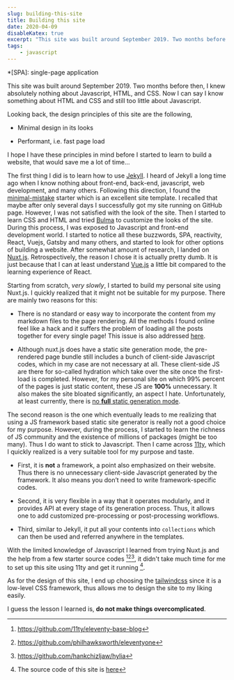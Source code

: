 ```yaml
---
slug: building-this-site
title: Building this site
date: 2020-04-09
disableKatex: true
excerpt: "This site was built around September 2019. Two months before then, I knew absolutely nothing about Javascript, HTML, and CSS. Now I can say I know something about HTML and CSS and still too little about Javascript."
tags:
    - javascript
---
```


*[SPA]: single-page application

This site was built around September 2019. Two months before then, I knew absolutely nothing about Javascript, HTML, and CSS. Now I can say I know something about HTML and CSS and still too little about Javascript.

Looking back, the design principles of this site are the following,

* Minimal design in its looks

* Performant, i.e. fast page load

I hope I have these principles in mind before I started to learn to build a website, that would save me a lot of time...

The first thing I did is to learn how to use [Jekyll](https://jekyllrb.com/). I heard of Jekyll a long time ago when I know nothing about front-end, back-end, javascript, web development, and many others. Following this direction, I found the [minimal-mistake](https://mmistakes.github.io/minimal-mistakes/) starter which is an excellent site template. I recalled that maybe after only several days I successfully got my site running on GitHub page. However, I was not satisfied with the look of the site. Then I started to learn CSS and HTML and tried [Bulma](https://bulma.io/) to customize the looks of the site. During this process, I was exposed to Javascript and front-end development world. I started to notice all these buzzwords, SPA, reactivity, React, Vuejs, Gatsby and many others, and started to look for other options of building a website. After somewhat amount of research, I landed on [Nuxt.js](https://nuxtjs.org/). Retrospectively, the reason I chose it is actually pretty dumb. It is just because that I can at least understand [Vue.js](https://vuejs.org/) a little bit compared to the learning experience of React.

Starting from scratch, *very slowly*, I started to build my personal site using Nuxt.js. I quickly realized that it might not be suitable for my purpose. There are mainly two reasons for this:

* There is no standard or easy way to incorporate the content from my markdown files to the page rendering. All the methods I found online feel like a hack and it suffers the problem of loading all the posts together for every single page! This issue is also addressed [here](https://suxin.space/notes/nuxt-bloated-markdown-blogs/).

* Although nuxt.js does have a static site generation mode, the pre-rendered page bundle still includes a bunch of client-side Javascript codes, which in my case are not necessary at all. These client-side JS are there for so-called hydration which take over the site once the first-load is completed. However, for my personal site on which 99% percent of the pages is just static content, these JS are **100%** unnecessary. It also makes the site bloated significantly, an aspect I hate. Unfortunately, at least currently, there is [no **full** static generation mode](https://github.com/nuxt/rfcs/issues/22#issuecomment-563274603).

The second reason is the one which eventually leads to me realizing that using a JS framework based static site generator is really not a good choice for my purpose. However, during the process, I started to learn the richness of JS community and the existence of millions of packages (might be too many). Thus I do want to stick to Javascript. Then I came across [11ty](https://www.11ty.dev/), which I quickly realized is a very suitable tool for my purpose and taste.

* First, it is **not** a framework, a point also emphasized on their website. Thus there is no unnecessary client-side Javascript generated by the framework. It also means you don’t need to write framework-specific codes.

* Second, it is very flexible in a way that it operates modularly, and it provides API at every stage of its generation process. Thus, it allows one to add customized pre-processing or post-processing workflows.

* Third, similar to Jekyll, it put all your contents into `collections` which can then be used and referred anywhere in the templates.

With the limited knowledge of Javascript I learned from trying Nuxt.js and the help from a few starter source codes [^1][^2][^3], it didn't take much time for me to set up this site using 11ty and get it running [^4].

As for the design of this site, I end up choosing the [tailwindcss](https://tailwindcss.com/) since it is a low-level CSS framework, thus allows me to design the site to my liking easily.

I guess the lesson I learned is, **do not make things overcomplicated**.

[^1]: https://github.com/11ty/eleventy-base-blog
[^2]: https://github.com/philhawksworth/eleventyone
[^3]: https://github.com/hankchizljaw/hylia
[^4]: The source code of this site is [here](https://github.com/anyuzx/Prongs)
